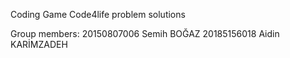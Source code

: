 Coding Game Code4life problem solutions

Group members:
20150807006 Semih BOĞAZ
20185156018 Aidin KARİMZADEH 
